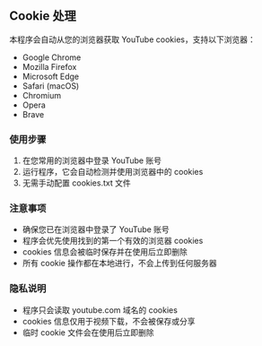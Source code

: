 ## Cookie 处理

本程序会自动从您的浏览器获取 YouTube cookies，支持以下浏览器：
- Google Chrome
- Mozilla Firefox
- Microsoft Edge
- Safari (macOS)
- Chromium
- Opera
- Brave

### 使用步骤
1. 在您常用的浏览器中登录 YouTube 账号
2. 运行程序，它会自动检测并使用浏览器中的 cookies
3. 无需手动配置 cookies.txt 文件

### 注意事项
- 确保您已在浏览器中登录了 YouTube 账号
- 程序会优先使用找到的第一个有效的浏览器 cookies
- cookies 信息会被临时保存并在使用后立即删除
- 所有 cookie 操作都在本地进行，不会上传到任何服务器

### 隐私说明
- 程序只会读取 youtube.com 域名的 cookies
- cookies 信息仅用于视频下载，不会被保存或分享
- 临时 cookie 文件会在使用后立即删除
